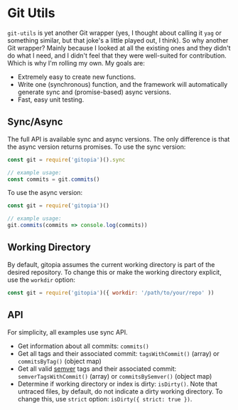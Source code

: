 # Git Utils

`git-utils` is yet another Git wrapper (yes, I thought about calling it `yag` or something similar, but that joke's a little played out, I think).  So why another Git wrapper?  Mainly because I looked at all the existing ones and they didn't do what I need, and I didn't feel that they were well-suited for contribution.  Which is why I'm rolling my own.  My goals are:

* Extremely easy to create new functions.
* Write one (synchronous) function, and the framework will automatically generate sync and (promise-based) async versions.
* Fast, easy unit testing.

## Sync/Async

The full API is available sync and async versions.  The only difference is that the async version returns promises.  To use the sync version:

```js
const git = require('gitopia')().sync

// example usage:
const commits = git.commits()
```

To use the async version:

```js
const git = require('gitopia')()

// example usage:
git.commits(commits => console.log(commits))
```

## Working Directory

By default, gitopia assumes the current working directory is part of the desired repository.  To change this or make the working directory explicit, use the `workdir` option:

```js
const git = require('gitopia')({ workdir: '/path/to/your/repo' ))
```

## API

For simplicity, all examples use sync API.

* Get information about all commits: `commits()`
* Get all tags and their associated commit: `tagsWithCommit()` (array) or `commitsByTag()` (object map)
* Get all valid [semver](https://semver.org/) tags and their associated commit: `semverTagsWithCommit()` (array) or `commitsBySemver()` (object map)
* Determine if working directory or index is dirty: `isDirty()`.  Note that untraced files, by default, do not indicate a dirty working directory.  To change this, use `strict` option: `isDirty({ strict: true })`.


